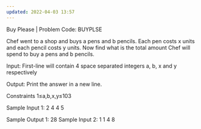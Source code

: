 ```yaml
---
updated: 2022-04-03 13:57
---
```

Buy Please |   Problem Code: BUYPLSE


Chef went to a shop and buys a pens and b pencils. Each pen costs x units and each pencil costs y units. Now find what is the total amount Chef will spend to buy a pens and b pencils.

Input:
First-line will contain 4 space separated integers a, b, x and y respectively

Output:
Print the answer in a new line.

Constraints
1≤a,b,x,y≤103

Sample Input 1:
2 4 4 5

Sample Output 1:
28
Sample Input 2:
1 1 4 8